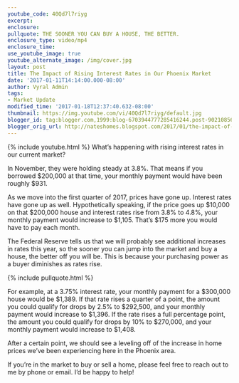 ```yaml
---
youtube_code: 40Qd7l7riyg
excerpt:
enclosure:
pullquote: THE SOONER YOU CAN BUY A HOUSE, THE BETTER.
enclosure_type: video/mp4
enclosure_time:
use_youtube_image: true
youtube_alternate_image: /img/cover.jpg
layout: post
title: The Impact of Rising Interest Rates in Our Phoenix Market
date: '2017-01-11T14:14:00.000-08:00'
author: Vyral Admin
tags:
- Market Update
modified_time: '2017-01-18T12:37:40.632-08:00'
thumbnail: https://img.youtube.com/vi/40Qd7l7riyg/default.jpg
blogger_id: tag:blogger.com,1999:blog-6703944777285416244.post-9021085655661261184
blogger_orig_url: http://nateshomes.blogspot.com/2017/01/the-impact-of-rising-interest-rates-in.html
---
```

{% include youtube.html %}
What’s happening with rising interest rates in our current market?

In November, they were holding steady at 3.8%. That means if you borrowed $200,000 at that time, your monthly payment would have been roughly $931.

As we move into the first quarter of 2017, prices have gone up. Interest rates have gone up as well. Hypothetically speaking, if the price goes up $10,000 on that $200,000 house and interest rates rise from 3.8% to 4.8%, your monthly payment would increase to $1,105. That’s $175 more you would have to pay each month.

The Federal Reserve tells us that we will probably see additional increases in rates this year, so the sooner you can jump into the market and buy a house, the better off you will be. This is because your purchasing power as a buyer diminishes as rates rise.

{% include pullquote.html %}

For example, at a 3.75% interest rate, your monthly payment for a $300,000 house would be $1,389. If that rate rises a quarter of a point, the amount you could qualify for drops by 2.5% to $292,500, and your monthly payment would increase to $1,396. If the rate rises a full percentage point, the amount you could qualify for drops by 10% to $270,000, and your monthly payment would increase to $1,408.

After a certain point, we should see a leveling off of the increase in home prices we’ve been experiencing here in the Phoenix area.

If you’re in the market to buy or sell a home, please feel free to reach out to me by phone or email. I’d be happy to help!
